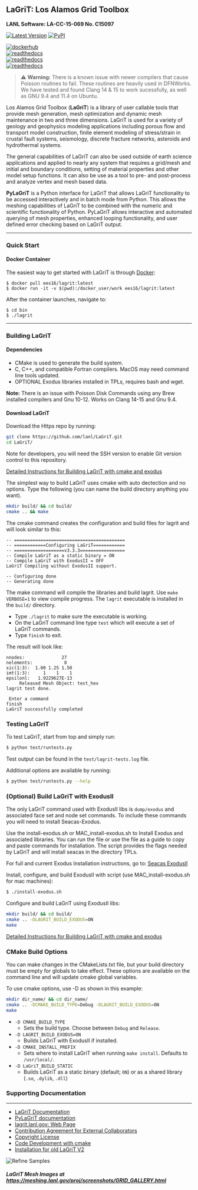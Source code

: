 ## LaGriT: Los Alamos Grid Toolbox ##

**LANL Software: LA-CC-15-069  No. C15097**

[![Latest Version](https://img.shields.io/github/release/lanl/lagrit.svg?style=flat-square)](https://github.com/lanl/lagrit/releases) [![PyPI](https://img.shields.io/pypi/l/Django.svg)](https://lanl.github.io/LaGriT/pages/licensing.html)

[![dockerhub](https://img.shields.io/static/v1?label=Docker&message=Download%20V3.3.3&color=blue&style=for-the-badge&logo=docker)](https://hub.docker.com/r/ees16/lagrit) <br/>
[![readthedocs](https://img.shields.io/static/v1?label=Documentation&message=Read%20online&color=blue&style=for-the-badge&logo=read-the-docs)](https://lanl.github.io/LaGriT/) <br/>
[![readthedocs](https://img.shields.io/static/v1?label=LaGriT%20Home&message=Read%20online&color=blue&style=for-the-badge&logo=read-the-docs)](https://lagrit.lanl.gov/) <br/>
[![readthedocs](https://img.shields.io/static/v1?label=Meshing%20Portfolio&message=Read%20online&color=blue&style=for-the-badge&logo=read-the-docs)](https://meshing.lanl.gov/) <br/>


> :warning: **Warning:** There is a known issue with newer compilers that cause Poisson routines to fail. These routines are heavily used in DFNWorks. We have tested and found Clang 14 & 15 to work sucessfully, as well as GNU 9.4 and 11.4 on Ubuntu.


Los Alamos Grid Toolbox (**LaGriT**) is a library of user callable tools that provide mesh generation, mesh optimization and dynamic mesh maintenance in two and three dimensions. LaGriT is used for a variety of geology and geophysics modeling applications including porous flow and transport model construction, finite element modeling of stress/strain in crustal fault systems, seismology, discrete fracture networks, asteroids and hydrothermal systems.

The general capabilities of LaGriT can also be used outside of earth science applications and applied to nearly any system that requires a grid/mesh and initial and boundary conditions, setting of material properties and other model setup functions. It can also be use as a tool to pre- and post-process and analyze vertex and mesh based data.

**PyLaGriT** is a Python interface for LaGriT that allows LaGriT functionality to be accessed interactively and in batch mode from Python.
This allows the meshing capabilities of LaGriT to be combined with the numeric and scientific functionality of Python.
PyLaGriT allows interactive and automated querying of mesh properties, enhanced looping functionality, and user defined error checking based on LaGriT output.

---

### Quick Start

#### Docker Container

The easiest way to get started with LaGriT is through [Docker](https://hub.docker.com/r/ees16/lagrit):

    $ docker pull ees16/lagrit:latest
    $ docker run -it -v $(pwd):/docker_user/work ees16/lagrit:latest

After the container launches, navigate to:

    $ cd bin
    $ ./lagrit

---

### Building LaGriT

#### Dependencies ####

- CMake is used to generate the build system.
- C, C++, and compatible Fortran compilers. MacOS may need command line tools updated.
- OPTIONAL Exodus libraries installed in TPLs, requires bash and wget.

**Note:** There is an issue with Poisson Disk Commands using any Brew installed compilers and Gnu 10-12. Works on Clang 14-15 and Gnu 9.4.

#### Download LaGriT ####

Download the Https repo by running:

```bash
git clone https://github.com/lanl/LaGriT.git
cd LaGriT/
```

Note for developers, you will need the SSH version to enable Git version control to this repository.

[Detailed Instructions for Building LaGriT with cmake and exodus](cmake/README.md)


The simplest way to build LaGriT uses cmake with auto dectection and no options.
Type the following (you can name the build directory anything you want).

```bash
mkdir build/ && cd build/
cmake .. && make
```

The cmake command creates the configuration and build files for lagrit and will look similar to this:
```
-- ==========================================
-- ============Configuring LaGriT============
-- ===================v3.3.3=================
-- Compile LaGriT as a static binary = ON
-- Compile LaGriT with ExodusII = OFF
LaGriT Compiling without ExodusII support.

-- Configuring done
-- Generating done
```

The make command will compile the libraries and build lagrit. Use `make VERBOSE=1` to view compile progress.
The `lagrit` executable is installed in the `build/` directory.


- Type `./lagrit` to make sure the executable is working.
- On the LaGriT command line type `test` which will execute a set of LaGriT commands.
- Type `finish` to exit.

The result will look like:
```
nnodes:              27                                                         
nelements:            8                                                         
xic(1:3):  1.00 1.25 1.50                                                       
imt(1:3):     1    1    1                                                       
epsilonl:   1.9229627E-13                                                       
     Released Mesh Object: test_hex                                             
lagrit test done.                                                               
 
 Enter a command
finish                                                                          
LaGriT successfully completed             
```

### Testing LaGriT

To test LaGriT, start from top and simply run:

```bash
$ python test/runtests.py
```

Test output can be found in the `test/lagrit-tests.log` file.

Additional options are available by running:

```bash
$ python test/runtests.py --help
```


### (Optional) Build LaGriT with ExodusII ###


The only LaGriT command used with ExodusII libs is `dump/exodus` and associated face set and node set commands.
To include these commands you will need to install Seacas-Exodus.

Use the install-exodus.sh or MAC_install-exodus.sh to Install Exodus and associated libraries. You can run the file or use the file as a guide to copy and paste commands for installation. The script provides the flags needed by LaGriT and will install seacas in the directory TPLs.

For full and current Exodus Installation instructions, go to:
[Seacas ExodusII](https://github.com/sandialabs/seacas)

Install, configure, and build ExodusII with script (use MAC_install-exodus.sh for mac machines):

```bash
$ ./install-exodus.sh
```

Configure and build LaGriT using ExodusII libs:

```bash
mkdir build/ && cd build/
cmake .. -DLAGRIT_BUILD_EXODUS=ON
make
```

[Detailed Instructions for Building LaGriT with cmake and exodus](cmake/README.md)


### CMake Build Options

You can make changes in the CMakeLists.txt file, but your build directory must be empty for globals to take effect. These options are available on the command line and will update cmake global variables.

To use cmake options, use -D as shown in this example:

```bash
mkdir dir_name/ && cd dir_name/
cmake .. -DCMAKE_BUILD_TYPE=Debug -DLAGRIT_BUILD_EXODUS=ON
make
```

- `-D CMAKE_BUILD_TYPE`
  - Sets the build type. Choose between `Debug` and `Release`.
- `-D LAGRIT_BUILD_EXODUS=ON`
  - Builds LaGriT with ExodusII if installed.
- `-D CMAKE_INSTALL_PREFIX`
  - Sets where to install LaGriT when running `make install`. Defaults to `/usr/local/`.
- `-D LaGriT_BUILD_STATIC`
  - Builds LaGriT as a static binary (default; `ON`) or as a shared library (`.so`, `.dylib`, `.dll`)

### Supporting Documentation ###
---
* [LaGriT Documentation](https://lanl.github.io/LaGriT/)
* [PyLaGriT documentation](https://lanl.github.io/LaGriT/pylagrit/original/index.html)
* [lagrit.lanl.gov: Web Page](http://lagrit.lanl.gov)
* [Contribution Agreement for External Collaborators](CONTRIBUTING.md)
* [Copyright License](LICENSE.md)
* [Code Development with cmake](cmake/README.md)
* [Installation for old LaGriT V2](documentation/INSTALL.md)

![Refine Samples](screenshots/refine_samples_TN1000.png)

##### LaGriT Mesh Images at https://meshing.lanl.gov/proj/screenshots/GRID_GALLERY.html
